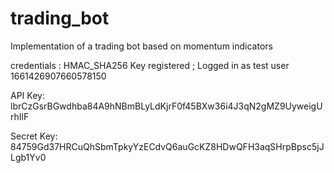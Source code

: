 # trading_bot
Implementation of a trading bot based on momentum indicators

credentials : HMAC_SHA256 Key registered ; 
Logged in as test user 1661426907660578150


API Key: lbrCzGsrBGwdhba84A9hNBmBLyLdKjrF0f45BXw36i4J3qN2gMZ9UyweigUrhIlF

Secret Key: 84759Gd37HRCuQhSbmTpkyYzECdvQ6auGcKZ8HDwQFH3aqSHrpBpsc5jJLgb1Yv0